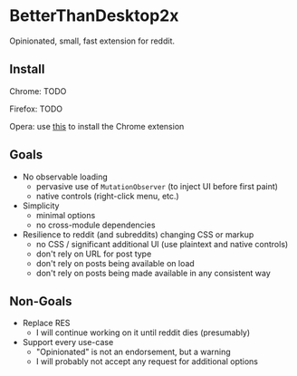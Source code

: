 # BetterThanDesktop2x

Opinionated, small, fast extension for reddit.

## Install

Chrome: TODO

Firefox: TODO

Opera: use [this](https://addons.opera.com/en/extensions/details/download-chrome-extension-9/) to install the Chrome extension

## Goals

- No observable loading
  - pervasive use of `MutationObserver` (to inject UI before first paint)
  - native controls (right-click menu, etc.)
- Simplicity
  - minimal options
  - no cross-module dependencies
- Resilience to reddit (and subreddits) changing CSS or markup
  - no CSS / significant additional UI (use plaintext and native controls)
  - don't rely on URL for post type
  - don't rely on posts being available on load
  - don't rely on posts being made available in any consistent way

## Non-Goals

- Replace RES
  - I will continue working on it until reddit dies (presumably)
- Support every use-case
  - "Opinionated" is not an endorsement, but a warning
  - I will probably not accept any request for additional options
